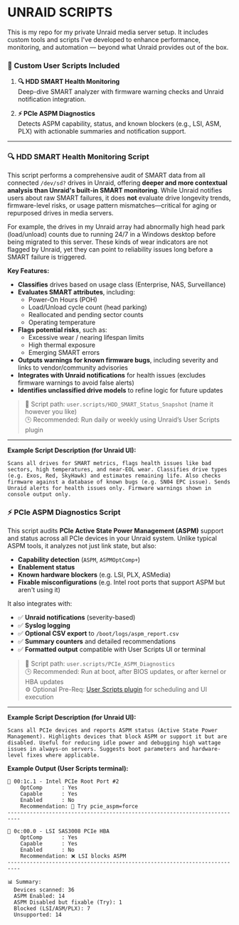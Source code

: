 # UNRAID SCRIPTS

This is my repo for my private Unraid media server setup. It includes custom tools and scripts I've developed to enhance performance, monitoring, and automation — beyond what Unraid provides out of the box.

### 📜 Custom User Scripts Included

1. **🔍 HDD SMART Health Monitoring**  
   Deep-dive SMART analyzer with firmware warning checks and Unraid notification integration.

2. **⚡ PCIe ASPM Diagnostics**  
   Detects ASPM capability, status, and known blockers (e.g., LSI, ASM, PLX) with actionable summaries and notification support.

---

### 🔍 HDD SMART Health Monitoring Script

This script performs a comprehensive audit of SMART data from all connected `/dev/sd?` drives in Unraid, offering **deeper and more contextual analysis than Unraid's built-in SMART monitoring**. While Unraid notifies users about raw SMART failures, it does **not** evaluate drive longevity trends, firmware-level risks, or usage pattern mismatches—critical for aging or repurposed drives in media servers.

For example, the drives in my Unraid array had abnormally high head park (load/unload) counts due to running 24/7 in a Windows desktop before being migrated to this server. These kinds of wear indicators are not flagged by Unraid, yet they can point to reliability issues long before a SMART failure is triggered.

**Key Features:**

- **Classifies** drives based on usage class (Enterprise, NAS, Surveillance)
- **Evaluates SMART attributes**, including:
  - Power-On Hours (POH)
  - Load/Unload cycle count (head parking)
  - Reallocated and pending sector counts
  - Operating temperature
- **Flags potential risks**, such as:
  - Excessive wear / nearing lifespan limits
  - High thermal exposure
  - Emerging SMART errors
- **Outputs warnings for known firmware bugs**, including severity and links to vendor/community advisories
- **Integrates with Unraid notifications** for health issues (excludes firmware warnings to avoid false alerts)
- **Identifies unclassified drive models** to refine logic for future updates

> 📂 Script path: `user.scripts/HDD_SMART_Status_Snapshot` (name it however you like)  
> 🕒 Recommended: Run daily or weekly using Unraid’s User Scripts plugin

---

**Example Script Description (for Unraid UI):**

```text
Scans all drives for SMART metrics, flags health issues like bad sectors, high temperatures, and near-EOL wear. Classifies drive types (e.g. Exos, Red, SkyHawk) and estimates remaining life. Also checks firmware against a database of known bugs (e.g. SN04 EPC issue). Sends Unraid alerts for health issues only. Firmware warnings shown in console output only.
```
### ⚡ PCIe ASPM Diagnostics Script

This script audits **PCIe Active State Power Management (ASPM)** support and status across all PCIe devices in your Unraid system. Unlike typical ASPM tools, it analyzes not just link state, but also:

- **Capability detection** (`ASPM`, `ASPMOptComp+`)
- **Enablement status**
- **Known hardware blockers** (e.g. LSI, PLX, ASMedia)
- **Fixable misconfigurations** (e.g. Intel root ports that support ASPM but aren't using it)

It also integrates with:
- ✅ **Unraid notifications** (severity-based)
- ✅ **Syslog logging**
- ✅ **Optional CSV export** to `/boot/logs/aspm_report.csv`
- ✅ **Summary counters** and detailed recommendations
- ✅ **Formatted output** compatible with User Scripts UI or terminal

> 📂 Script path: `user.scripts/PCIe_ASPM_Diagnostics`  
> 🕒 Recommended: Run at boot, after BIOS updates, or after kernel or HBA updates  
> ⚙️ Optional Pre-Req: [User Scripts plugin](https://forums.unraid.net/topic/48286-plugin-ca-user-scripts/) for scheduling and UI execution
---
**Example Script Description (for Unraid UI):**

```text
Scans all PCIe devices and reports ASPM status (Active State Power Management). Highlights devices that block ASPM or support it but are disabled. Useful for reducing idle power and debugging high wattage issues in always-on servers. Suggests boot parameters and hardware-level fixes where applicable.
```
**Example Output (User Scripts terminal):**
```
🔹 00:1c.1 - Intel PCIe Root Port #2
    OptComp      : Yes
    Capable      : Yes
    Enabled      : No
    Recommendation: 🔧 Try pcie_aspm=force
--------------------------------------------------------------------------

🔹 0c:00.0 - LSI SAS3008 PCIe HBA
    OptComp      : Yes
    Capable      : Yes
    Enabled      : No
    Recommendation: ❌ LSI blocks ASPM
--------------------------------------------------------------------------

📊 Summary:
  Devices scanned: 36
  ASPM Enabled: 14
  ASPM Disabled but fixable (Try): 1
  Blocked (LSI/ASM/PLX): 7
  Unsupported: 14
```
